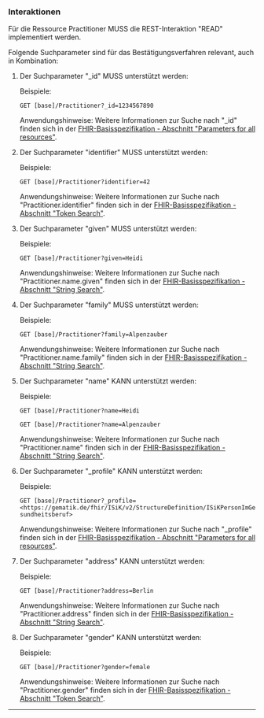 ### Interaktionen

Für die Ressource Practitioner MUSS die REST-Interaktion "READ" implementiert werden.

Folgende Suchparameter sind für das Bestätigungsverfahren relevant, auch in Kombination:

1. Der Suchparameter "_id" MUSS unterstützt werden:

    Beispiele:

    ```GET [base]/Practitioner?_id=1234567890```

     Anwendungshinweise: Weitere Informationen zur Suche nach "_id" finden sich in der [FHIR-Basisspezifikation - Abschnitt "Parameters for all resources"](https://www.hl7.org/fhir/search.html#all).

1. Der Suchparameter "identifier" MUSS unterstützt werden:

    Beispiele:

    ```GET [base]/Practitioner?identifier=42```

    Anwendungshinweise: Weitere Informationen zur Suche nach "Practitioner.identifier" finden sich in der [FHIR-Basisspezifikation - Abschnitt "Token Search"](http://hl7.org/fhir/R4/search.html#token).

1. Der Suchparameter "given" MUSS unterstützt werden:

    Beispiele:

    ```GET [base]/Practitioner?given=Heidi```

    Anwendungshinweise: Weitere Informationen zur Suche nach "Practitioner.name.given" finden sich in der [FHIR-Basisspezifikation - Abschnitt "String Search"](http://hl7.org/fhir/R4/search.html#string).

1. Der Suchparameter "family" MUSS unterstützt werden:

    Beispiele:

    ```GET [base]/Practitioner?family=Alpenzauber```

    Anwendungshinweise: Weitere Informationen zur Suche nach "Practitioner.name.family" finden sich in der [FHIR-Basisspezifikation - Abschnitt "String Search"](http://hl7.org/fhir/R4/search.html#string).

1. Der Suchparameter "name" KANN unterstützt werden:

    Beispiele:

    ```GET [base]/Practitioner?name=Heidi```

    ```GET [base]/Practitioner?name=Alpenzauber```

    Anwendungshinweise: Weitere Informationen zur Suche nach "Practitioner.name" finden sich in der [FHIR-Basisspezifikation - Abschnitt "String Search"](http://hl7.org/fhir/R4/search.html#string).

1. Der Suchparameter "_profile" KANN unterstützt werden:

    Beispiele:

    ```GET [base]/Practitioner?_profile=<https://gematik.de/fhir/ISiK/v2/StructureDefinition/ISiKPersonImGesundheitsberuf>```

    Anwendungshinweise: Weitere Informationen zur Suche nach "_profile" finden sich in der [FHIR-Basisspezifikation - Abschnitt "Parameters for all resources"](https://www.hl7.org/fhir/search.html#all).

1. Der Suchparameter "address" KANN unterstützt werden:

    Beispiele:

    ```GET [base]/Practitioner?address=Berlin```

    Anwendungshinweise: Weitere Informationen zur Suche nach "Practitioner.address" finden sich in der [FHIR-Basisspezifikation - Abschnitt "String Search"](http://hl7.org/fhir/R4/search.html#string).

1. Der Suchparameter "gender" KANN unterstützt werden:

    Beispiele:

    ```GET [base]/Practitioner?gender=female```

    Anwendungshinweise: Weitere Informationen zur Suche nach "Practitioner.gender" finden sich in der [FHIR-Basisspezifikation - Abschnitt "Token Search"](http://hl7.org/fhir/R4/search.html#token).

---

